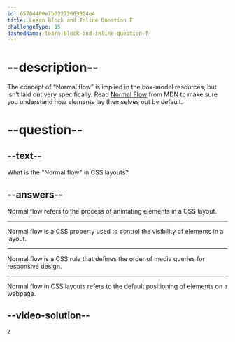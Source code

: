 ```yaml
---
id: 65704480e7b02272663824e4
title: Learn Block and Inline Question F
challengeType: 15
dashedName: learn-block-and-inline-question-f
---
```

# --description--

The concept of “Normal flow” is implied in the box-model resources, but isn’t laid out very specifically. Read <a href="https://developer.mozilla.org/en-US/docs/Learn/CSS/CSS_layout/Normal_Flow" target="_blank">Normal Flow</a> from MDN to make sure you understand how elements lay themselves out by default.

# --question-- 

## --text--

What is the "Normal flow" in CSS layouts?

## --answers--

Normal flow refers to the process of animating elements in a CSS layout.

---

Normal flow is a CSS property used to control the visibility of elements in a layout.

---

Normal flow is a CSS rule that defines the order of media queries for responsive design.

---

Normal flow in CSS layouts refers to the default positioning of elements on a webpage.

## --video-solution--

4
